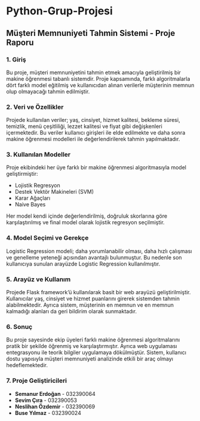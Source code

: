 # Python-Grup-Projesi

## Müşteri Memnuniyeti Tahmin Sistemi - Proje Raporu

### 1. Giriş

Bu proje, müşteri memnuniyetini tahmin etmek amacıyla geliştirilmiş bir makine öğrenmesi tabanlı sistemdir. Proje kapsamında, farklı algoritmalarla dört farklı model eğitilmiş ve kullanıcıdan alınan verilerle müşterinin memnun olup olmayacağı tahmin edilmiştir.

### 2. Veri ve Özellikler

Projede kullanılan veriler; yaş, cinsiyet, hizmet kalitesi, bekleme süresi, temizlik, menü çeşitliliği, lezzet kalitesi ve fiyat gibi değişkenleri içermektedir. Bu veriler kullanıcı girişleri ile elde edilmekte ve daha sonra makine öğrenmesi modelleri ile değerlendirilerek tahmin yapılmaktadır.

### 3. Kullanılan Modeller

Proje ekibindeki her üye farklı bir makine öğrenmesi algoritmasıyla model geliştirmiştir:

* Lojistik Regresyon
* Destek Vektör Makineleri (SVM)
* Karar Ağaçları
* Naive Bayes

Her model kendi içinde değerlendirilmiş, doğruluk skorlarına göre karşılaştırılmış ve final model olarak lojistik regresyon seçilmiştir.

### 4. Model Seçimi ve Gerekçe

 Logistic Regression modeli; daha yorumlanabilir olması, daha hızlı çalışması ve genelleme yeteneği açısından avantajlı bulunmuştur. Bu nedenle son kullanıcıya sunulan arayüzde Logistic Regression kullanılmıştır.

### 5. Arayüz ve Kullanım

Projede Flask framework’ü kullanılarak basit bir web arayüzü geliştirilmiştir. Kullanıcılar yaş, cinsiyet ve hizmet puanlarını girerek sistemden tahmin alabilmektedir. Ayrıca sistem, müşterinin en memnun ve en memnun kalmadığı alanları da geri bildirim olarak sunmaktadır.

### 6. Sonuç

Bu proje sayesinde ekip üyeleri farklı makine öğrenmesi algoritmalarını pratik bir şekilde öğrenmiş ve karşılaştırmıştır. Ayrıca web uygulaması entegrasyonu ile teorik bilgiler uygulamaya dökülmüştür. Sistem, kullanıcı dostu yapısıyla müşteri memnuniyeti analizinde etkili bir araç olmayı hedeflemektedir.

### 7. Proje Geliştiricileri

* **Semanur Erdoğan** - 032390064
* **Sevim Çıra** - 032390053
* **Neslihan Özdemir** - 032390069
* **Buse Yılmaz** - 032390024
